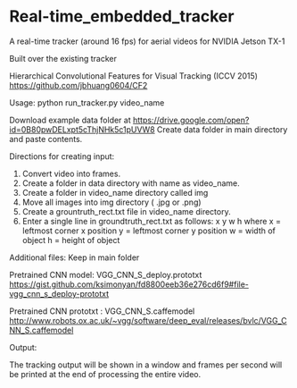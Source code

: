 # Real-time_embedded_tracker
A real-time tracker (around 16 fps) for aerial videos for NVIDIA Jetson TX-1

Built over the existing tracker

Hierarchical Convolutional Features for Visual Tracking (ICCV 2015)
https://github.com/jbhuang0604/CF2

Usage:
python run_tracker.py video_name

Download example data folder at 
https://drive.google.com/open?id=0B80pwDELxpt5cThjNHk5c1pUVW8
Create data folder in main directory and paste contents.

Directions for creating input:

1. Convert video into frames.
2. Create a folder in data directory with name as video_name.
3. Create a folder in video_name directory called img
4. Move all images into img directory ( .jpg or .png)
5. Create a grountruth_rect.txt file in video_name directory.
6. Enter a single line in groundtruth_rect.txt as follows:
      x y w h 
      where x = leftmost corner x position
            y = leftmost corner y position
            w = width of object
            h = height of object


Additional files:
Keep in main folder

Pretrained CNN model: VGG_CNN_S_deploy.prototxt
https://gist.github.com/ksimonyan/fd8800eeb36e276cd6f9#file-vgg_cnn_s_deploy-prototxt

Pretrained CNN prototxt : VGG_CNN_S.caffemodel
http://www.robots.ox.ac.uk/~vgg/software/deep_eval/releases/bvlc/VGG_CNN_S.caffemodel

        
Output:

The tracking output will be shown in a window and frames per second 
will be printed at the end of processing the entire video.
